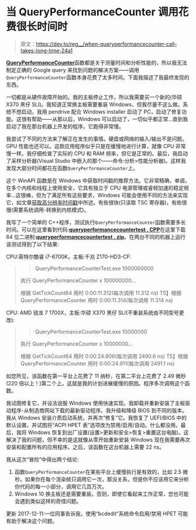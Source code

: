 # 当 QueryPerformanceCounter 调用花费很长时间时

> 原文：<https://dev.to/reg__/when-queryperformancecounter-call-takes-long-time-24a1>

[**QueryPerformanceCounter**](https://msdn.microsoft.com/en-us/library/windows/desktop/ms644904(v=vs.85).aspx)函数都是关于测量时间和分析性能的，所以我无法制定正确的 Google query 来找到问题的解决方案——调用`QueryPerformanceCounter`函数本身花费了太多时间。下面我描述了我最终发现的东西。

一切都是从硬件故障开始的。我的主板停止工作，所以我需要买一个新的(华硕 X370 黑仔 SLI)。我知道正常换主板需要重装 Windows，但我尽量不这么做。系统不想启动，我用 pendrive 配合 Windows installer 启动了 PC，启动了修复功能。这很有帮助——从那以后，Windows 可以启动了，一切似乎都正常...直到我启动了我在那台机器上开发的程序。它跑得非常慢。

我尝试了不同的方法来了解正在发生的事情。硬盘或网络的输入/输出不是问题。GPU 性能也还可以。这款应用程序似乎只是在缓慢地进行计算，就像 CPU 非常慢一样。我仔细检查了实际的 CPU 和 RAM 频率，但它是正常的。最后，我启动了采样分析器(Visual Studio 中嵌入的那个——命令:分析>性能分析器)。这样我发现大部分时间都花在函数`QueryPerformanceCounter`上。

这个 WinAPI 函数是在 Windows 中获取时间戳的推荐方法。它非常精确，单调，在多个内核和线程上使用安全，它具有独立于 CPU 电源管理或睿频加速的稳定频率...这很棒，但为了满足所有这些要求，Windows 可能会使用不同的方法来实现它，如文章[获取高分辨率时间戳](https://msdn.microsoft.com/en-us/library/windows/desktop/dn553408(v=vs.85).aspx)中所述。有些很快(只读取 TSC 寄存器)，有些很慢(需要系统调用-转换到内核模式)。

我写了一个简单的 C++程序，测试执行`QueryPerformanceCounter`函数需要多长时间。可以在这里看到代码:[**queryperformancecountertest . CPP**](https://github.com/sawickiap/MISC/blob/master/QueryPerformanceCounterTest.cpp)在这里下载 64 位二进制:[**queryperformancecountertest . zip**](http://asawicki.info/Download/Code/QueryPerformanceCounterTest.zip)。在两台不同的机器上运行该测试得到了以下结果:

CPU:英特尔酷睿 i7-6700K，主板:千兆 Z170-HD3-CF:

> > QueryPerformanceCounterTest.exe 1000000000
> 
> 执行 QueryPerformanceCounter x 100000000...
> 
> 根据 GetTickCount64 用时 0:00:11.312(每次调用 11.312 ns)
> T5】根据 QueryPerformanceCounter 用时 0:00:11.314(每次调用 11.314 ns)

CPU: AMD 锐龙 7 1700X，主板:华硕 X370 黑仔 SLI(不重装系统由不同型号更改):

> > QueryPerformanceCounterTest.exe 10000000
> 
> 执行 QueryPerformanceCounter x 10000000...
> 
> 根据 GetTickCount64 用时 0:00:24.906(每次调用 2490.6 ns)
> T5】根据 QueryPerformanceCounter 用时 0:00:24.911(每次调用 2491.1 ns)

如您所见，该函数在第一平台上花费了 11 纳秒，在第二平台上花费了 2.49 微秒(220 倍以上！)第二个上。这就是我的计划进展缓慢的原因。程序多次调用这个函数。

我试图修复它，并设法说服 Windows 使用快速实现。我卸载并重新安装了主板驱动程序-从制造商网站下载的最新驱动程序。我升级和降级 BIOS 到不同的版本。我从 Windows 安装介质启动系统，并再次“修复”它。我恢复了 UEFI/BIOS 中的默认设置，并试图将“ACPI HPET 表”选项改为禁用/启用/自动。什么都没用。最后，我将 Windows 恢复到出厂设置(设置>更新和安全>恢复>重置这台电脑)。这解决了我的问题，但不幸的是这就像从零开始重新安装 Windows 现在我需要再次安装和配置所有的应用程序。之后，该函数在这台机器上需要 22 ns。

我从这次“冒险”中得出两个结论:

1.  函数`QueryPerformanceCounter`在某些平台上缓慢执行是有效的，比如 2.5 微秒。如果你在每个渲染帧只调用它一次，那没关系，但是你不应该用它来分析你代码的每一小部分，调用它几百万次。
2.  Windows 10 换主板还是需要重装。否则，即使它看起来工作正常，您也可能会遇到类似这样的奇怪问题。

更新 2017-12-11:一位同事告诉我，使用“bcdedit”系统命令启用/禁用 HPET 可能有助于解决这个问题。